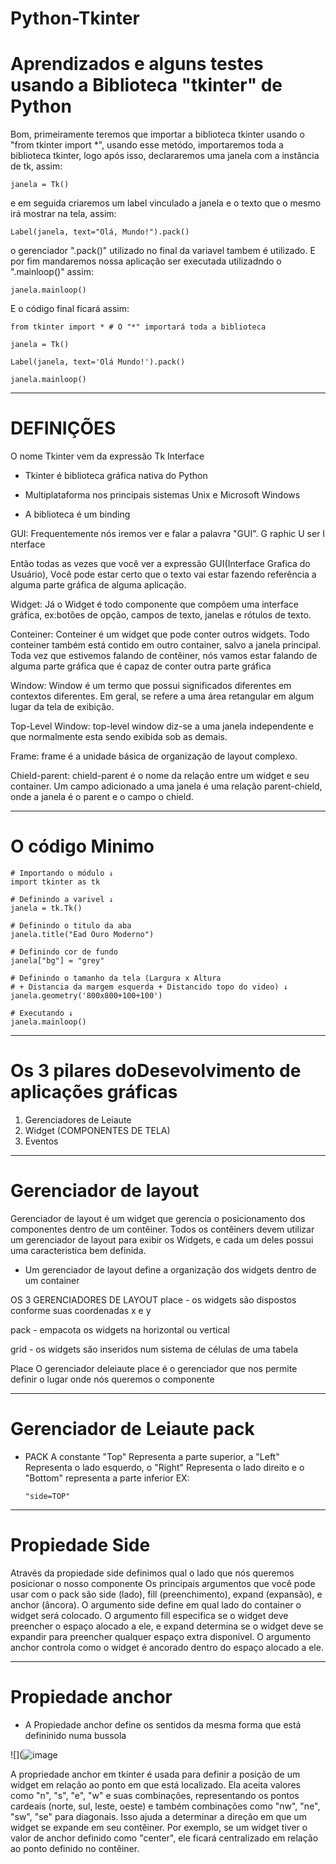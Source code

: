 # Python-Tkinter
# Aprendizados e alguns testes usando a Biblioteca "tkinter" de Python

Bom, primeiramente teremos que importar a biblioteca tkinter usando o "from tkinter import *", usando esse metódo, importaremos toda a biblioteca tkinter, logo após isso, declararemos uma janela com a instância de tk, assim:

    janela = Tk() 

e em seguida criaremos um label vinculado a janela e o texto que o mesmo irá mostrar na tela, assim:

    Label(janela, text="Olá, Mundo!").pack()

o gerenciador ".pack()" utilizado no final da variavel tambem é utilizado. E por fim mandaremos nossa aplicação ser executada utilizadndo o ".mainloop()" assim:

    janela.mainloop()

E o código final ficará assim:

    from tkinter import * # O "*" importará toda a biblioteca
    
    janela = Tk()
    
    Label(janela, text='Olá Mundo!').pack()
    
    janela.mainloop()

---
		 
# DEFINIÇÕES	 

O nome Tkinter vem da expressão Tk Interface

- Tkinter é biblioteca gráfica nativa do Python

- Multiplataforma nos principais sistemas Unix e Microsoft Windows

- A biblioteca é um binding

GUI:
Frequentemente nós iremos ver e falar a palavra "GUI". 
G raphic
U ser
I nterface

Então todas as vezes que você ver a expressão GUI(Interface Grafica do Usuário), Você pode estar certo que o texto vai estar fazendo referência a alguma parte gráfica de alguma aplicação.

Widget:
Já o Widget é todo componente que compôem uma interface gráfica, ex:botôes de opção, campos de texto, janelas e rótulos de texto. 

Conteiner:
Conteiner é um widget que pode conter outros widgets. Todo conteiner também está contido em outro container, salvo a janela principal. Toda vez que estivemos falando de contêiner, nós vamos estar falando de alguma parte gráfica que é capaz de conter outra parte gráfica

Window:
Window é um termo que possui significados diferentes em contextos diferentes. Em geral, se refere a uma área retangular em algum lugar da tela de exibição.

Top-Level Window:
top-level window diz-se a uma janela independente e que normalmente esta sendo exibida sob as demais.

Frame:
frame é a unidade básica de organização de layout complexo. 
 
Chield-parent:
chield-parent é o nome da relação entre um widget e seu container. Um campo adicionado a uma janela é uma relação parent-chield, onde a janela é o parent e o campo o chield. 

---

# O código Minimo

    # Importando o módulo ↓
    import tkinter as tk 
    
    # Definindo a varivel ↓
    janela = tk.Tk()
    
    # Definindo o titulo da aba
    janela.title("Ead Ouro Moderno")
    
    # Definindo cor de fundo
    janela["bg"] = "grey"
    
    # Definindo o tamanho da tela (Largura x Altura 
    # + Distancia da margem esquerda + Distancido topo do video) ↓
    janela.geometry('800x800+100+100')
    
    # Executando ↓
    janela.mainloop()

---
	
# Os 3 pilares doDesevolvimento de aplicações gráficas

1) Gerenciadores de Leiaute
2) Widget (COMPONENTES DE TELA) 
3) Eventos 

---

# Gerenciador de layout	
 
Gerenciador de layout é um widget que gerencia o posicionamento dos componentes dentro de um contêiner. Todos os contêiners devem utilizar um gerenciador de layout para exibir os Widgets, e cada um deles possui uma caracteristica bem definida.

- Um gerenciador de layout define a organização dos widgets dentro de um container

OS 3 GERENCIADORES DE LAYOUT
place - os widgets são dispostos conforme suas coordenadas x e y

pack - empacota os widgets na horizontal ou vertical

grid - os widgets são inseridos num sistema de células de uma tabela

Place
O gerenciador deleiaute place é o gerenciador que nos permite definir o lugar onde nós queremos o componente

---

# Gerenciador de Leiaute pack  

- PACK
A constante "Top" Representa a parte superior, a "Left" Representa o lado esquerdo, o "Right" Representa o lado direito e o "Bottom" representa a parte inferior
EX:

	  "side=TOP"

---

# Propiedade Side

Através da propiedade side definimos qual o lado que nós queremos posicionar o nosso componente 
Os principais argumentos que você pode usar com o pack são side (lado), fill (preenchimento), expand (expansão), e anchor (âncora). O argumento side define em qual lado do container o widget será colocado. O argumento fill especifica se o widget deve preencher o espaço alocado a ele, e expand determina se o widget deve se expandir para preencher qualquer espaço extra disponível. O argumento anchor controla como o widget é ancorado dentro do espaço alocado a ele.

---

# Propiedade anchor 

- A Propiedade anchor define os sentidos da mesma forma que está defininido numa bussola

![](![image](https://github.com/1caue/Python-Tkinter/assets/142410809/5cbac3d5-2bd5-46b3-9dcf-0b6327f62f33)

A propriedade anchor em tkinter é usada para definir a posição de um widget em relação ao ponto em que está localizado. Ela aceita valores como "n", "s", "e", "w" e suas combinações, representando os pontos cardeais (norte, sul, leste, oeste) e também combinações como "nw", "ne", "sw", "se" para diagonais. Isso ajuda a determinar a direção em que um widget se expande em seu contêiner. Por exemplo, se um widget tiver o valor de anchor definido como "center", ele ficará centralizado em relação ao ponto definido no contêiner. 
